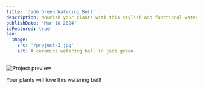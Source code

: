 ```yaml
---
title: 'Jade Green Watering Bell'
description: Nourish your plants with this stylish and functional watering bell.
publishDate: 'Mar 18 2024'
isFeatured: true
seo:
  image:
    src: '/project-2.jpg'
    alt: A ceramics watering bell in jade green
---
```


![Project preview](/project-2.jpg)

Your plants will love this watering bell!
